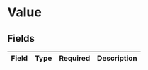 # Value


## Fields

| Field       | Type        | Required    | Description |
| ----------- | ----------- | ----------- | ----------- |